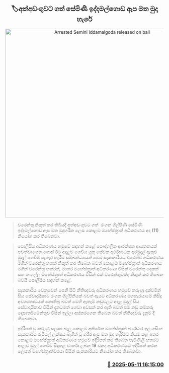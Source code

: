 <p align='center'><b><h2 align='center' title='Arrested Semini Iddamalgoda released on bail'>🏷අත්අඩංගුවට ගත් සේමිණී ඉද්දමල්ගොඩ ඇප මත මුදා හැරේ</h2></b></p>
<p align='center'><img src='https://helakuru.sgp1.cdn.digitaloceanspaces.com/esana/images/lib/semini-iddamalgoda.jpg' width='600' alt='Arrested Semini Iddamalgoda released on bail'></p>

> වරෙන්තු නිකුත් කර තිබියදී අත්අඩංගුවට ගත්  රංගන ශිල්පිණි සේමිණි ඉද්දමල්ගොඩ ඇප මත මුදාහරින ලෙස කොළඹ මහේස්ත්‍රාත් අධිකරණය අද (11) නියෝග කර තිබෙනවා.

> පොලිසිය අධිකරණය හමුවේ සඳහන් කළේ පෞද්ගලික ආරක්ෂක ආයතනයක් පවත්වාගෙන ගොස් ඊට අදාළව ගෙවිය යුතු සේවක අර්ථසාධක අරමුදල් ඇතුළු මුදල් ගෙවීම පැහැර හැරීම සම්බන්ධයෙන් මෙම සැකකාරියට එරෙහිව අධිකරණය මගින් වරෙන්තු හතක් නිකුත් කර තිබෙන බවත් කොළඹ මහේස්ත්‍රාත් අධිකරණය මගින් වරෙන්තු හතරක්, මාතර මහේස්ත්‍රාත් අධිකරණය විසින් වරෙන්තු දෙකක් සහ තංගල්ල මහේස්ත්‍රාත් අධිකරණය විසින් එක් වරෙන්තුවක්ද නිකුත් කර තිබෙන බවයි පොලීසිය සඳහන් කළේ.

> සැකකාරිය වෙනුවෙන් පෙනී සිටි නීතිඥවරු අධිකරණය හමුවේ කරුණු දක්වමින් සිය සේවාදායිකාව රංගන ශිල්පිනියක් බවත් ඇයට අධිකරණය මගහැරයාමේ කිසිදු අවශ්‍යතාවයක් නොතිබූ බවත් මෙහි ඇතැම් නඩුවලට අදාළ මුදල් සිය සේවාදායිකාව විසින් දැනටමත් ගෙවා අවසන් කර ඇති බවත් එම නඩු කම්කරු දෙපාර්තමේන්තුව විසින් ඉල්ලා අස්කරගෙන තිබෙන බවත් නීතිඥවරු දැනුම් දී තිබෙනවා.

> ඉදිරිපත් වූ කරුණු සලකා බැලූ කොළඹ අතිරේක මහේස්ත්‍රාත් බණ්ඩාර ඉලංගසිංහ සැකකාරිය රුපියල් ලක්ෂය බැගින් වූ ශරීර ඇප මත මුදා හැරීමට නියම කළ අතර කොළඹ මහේස්ත්‍රාත් අධිකරණය හමුවේ ඉදිරිපත් කර තිබෙන පැමිණිලි හතරට අදාලව මුදල් ගෙවීම් සිදුකළ වාර්තා ලබන 19 වනදා අධිකරණයට ඉදිරිපත් කරන ලෙසත් මහේස්ත්‍රාත්වරයා විසින් සැකකාරියට නියෝග කර තිබෙනවා.



<h3 align='right'><a href='https://www.helakuru.lk/esana/p/110016/'>📅 2025-05-11 16:15:00</a></h3>
